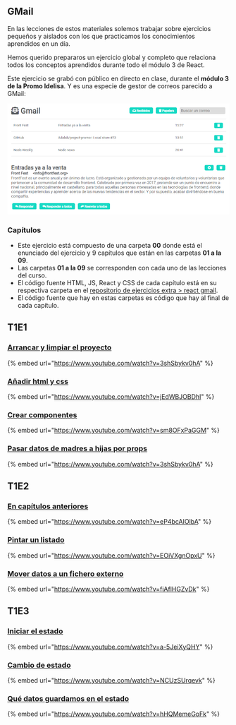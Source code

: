 ## GMail

En las lecciones de estos materiales solemos trabajar sobre ejercicios pequeños y aislados con los que practicamos los conocimientos aprendidos en un día.

Hemos querido prepararos un ejercicio global y completo que relaciona todos los conceptos aprendidos durante todo el módulo 3 de React.

Este ejercicio se grabó con público en directo en clase, durante el **módulo 3 de la Promo Idelisa**. Y es una especie de gestor de correos parecido a GMail:

![GMail](./assets/images/3_ejercicio_global_gmail.png)

### Capítulos

- Este ejercicio está compuesto de una carpeta **00** donde está el enunciado del ejercicio y 9 capítulos que están en las carpetas **01 a la 09**.
- Las carpetas **01 a la 09** se corresponden con cada uno de las lecciones del curso.
- El código fuente HTML, JS, React y CSS de cada capítulo está en su respectiva carpeta en el [repositorio de ejercicios extra > react gmail](https://github.com/Adalab/ejercicios-extra/tree/master/react-gmail).
- El código fuente que hay en estas carpetas es código que hay al final de cada capítulo.

## T1E1

### [Arrancar y limpiar el proyecto](https://www.youtube.com/watch?v=3shSbykv0hA)

{% embed url="https://www.youtube.com/watch?v=3shSbykv0hA" %}

### [Añadir html y css](https://www.youtube.com/watch?v=jEdWBJOBDhI)

{% embed url="https://www.youtube.com/watch?v=jEdWBJOBDhI" %}

### [Crear componentes](https://www.youtube.com/watch?v=sm8OFxPaGGM)

{% embed url="https://www.youtube.com/watch?v=sm8OFxPaGGM" %}

### [Pasar datos de madres a hijas por props](https://www.youtube.com/watch?v=3shSbykv0hA)

{% embed url="https://www.youtube.com/watch?v=3shSbykv0hA" %}

## T1E2

### [En capítulos anteriores](https://www.youtube.com/watch?v=eP4bcAIOlbA)

{% embed url="https://www.youtube.com/watch?v=eP4bcAIOlbA" %}

### [Pintar un listado](https://www.youtube.com/watch?v=EOiVXgnOpxU)

{% embed url="https://www.youtube.com/watch?v=EOiVXgnOpxU" %}

### [Mover datos a un fichero externo](https://www.youtube.com/watch?v=fiAflHGZvDk)

{% embed url="https://www.youtube.com/watch?v=fiAflHGZvDk" %}

## T1E3

### [Iniciar el estado](https://www.youtube.com/watch?v=a-5JeiXyQHY)

{% embed url="https://www.youtube.com/watch?v=a-5JeiXyQHY" %}

### [Cambio de estado](https://www.youtube.com/watch?v=NCUzSUrqevk)

{% embed url="https://www.youtube.com/watch?v=NCUzSUrqevk" %}

### [Qué datos guardamos en el estado](https://www.youtube.com/watch?v=hHQMemeGoFk)

{% embed url="https://www.youtube.com/watch?v=hHQMemeGoFk" %}
